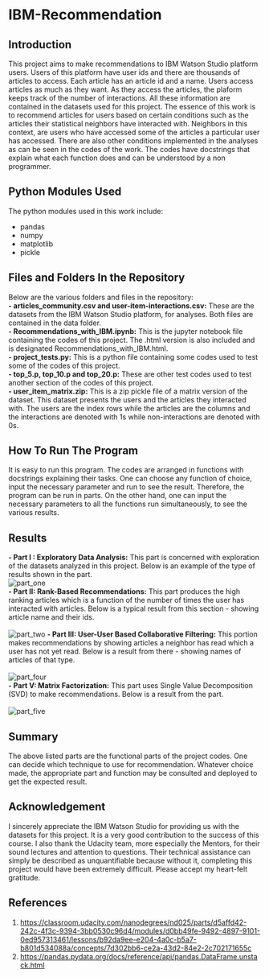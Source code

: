 # IBM-Recommendation
## Introduction<br>
This project aims to make recommendations to IBM Watson Studio platform users. Users of this platform have user ids and there are thousands of articles to access. Each article has an article id and a name. Users access articles as much as they want. As they access the articles, the plaform keeps track of the number of interactions. All these information are contained in the datasets used for this project. The essence of this work is to recommend articles for users based on certain conditions such as the articles their statistical neighbors have interacted with. Neighbors in this context, are users who have accessed some of the articles a particular user has accessed. There are also other conditions implemented in the analyses as can be seen in the codes of the work. The codes have docstrings that explain what each function does and can be understood by a non programmer.<br>
## Python Modules Used<br>
The python modules used in this work include:<br>
- pandas<br>
- numpy<br>
- matplotlib<br>
- pickle<br>
## Files and Folders In the Repository<br>
Below are the various folders and files in the repository:<br>
**- articles_community.csv and user-item-interactions.csv:** These are the datasets from the IBM Watson Studio platform, for analyses. Both files are contained in the data folder.<br>
**- Recommendations_with_IBM.ipynb:** This is the jupyter notebook file containing the codes of this project. The .html version is also included and is designated Recommendations_with_IBM.html.<br>
**- project_tests.py:** This is a python file containing some codes used to test some of the codes of this project.<br>
**- top_5.p, top_10.p and top_20.p:** These are other test codes used to test another section of the codes of this project.<br>
**- user_item_matrix.zip:** This is a zip pickle file of a matrix version of the dataset. This dataset presents the users and the articles they interacted with. The users are the index rows while the articles are the columns and the interactions are denoted with 1s while non-interactions are denoted with 0s.<br>
## How To Run The Program<br>
It is easy to run this program. The codes are arranged in functions with docstrings explaining their tasks. One can choose any function of choice, input the necessary parameter and run to see the result. Therefore, the program can be run in parts. On the other hand, one can input the necessary parameters to all the functions run simultaneously, to see the various results.<br>
## Results<br>
**- Part I : Exploratory Data Analysis:** This part is concerned with exploration of the datasets analyzed in this project. Below is an example of the type of results shown in the part.<br>
![part_one](https://user-images.githubusercontent.com/44449730/153963381-f6095d8d-e85c-4815-a07e-cb3003f7060b.jpg)
<br>
**- Part II: Rank-Based Recommendations:** This part produces the high ranking articles which is a function of the number of times the user has interacted with articles. Below is a typical result from this section - showing article name and their ids.<br><br>
![part_two](https://user-images.githubusercontent.com/44449730/153964039-b901ae95-9283-4435-9637-535fd94003f2.jpg)
**- Part III: User-User Based Collaborative Filtering:** This portion makes recommendations by showing articles a neighbor has read which a user has not yet read. Below is a result from there - showing names of articles of that type.<br><br>
![part_four](https://user-images.githubusercontent.com/44449730/153964701-8e030e7d-432b-48c8-a5dc-f036284929da.jpg)
<br>
**- Part V: Matrix Factorization:** This part uses Single Value Decomposition (SVD) to make recommendations. Below is a result from the part.<br><br>
![part_five](https://user-images.githubusercontent.com/44449730/153965032-d4f27659-9db9-41bb-9dcc-ec898cfd6af9.jpg)

## Summary<br>
The above listed parts are the functional parts of the project codes. One can decide which technique to use for recommendation. Whatever choice made, the appropriate part and function may be consulted and deployed to get the expected result.<br>
## Acknowledgement<br>
I sincerely appreciate the IBM Watson Studio for providing us with the datasets for this project. It is a very good contribution to the success of this course. I also thank the Udacity team, more especially the Mentors, for their sound lectures and attention to questions. Their technical assistance can simply be described as unquantifiable because without it, completing this project would have been extremely difficult. Please accept my heart-felt gratitude.<br>
## References<br>
1. https://classroom.udacity.com/nanodegrees/nd025/parts/d5affd42-242c-4f3c-9394-3bb0530c96d4/modules/d0bb49fe-9492-4897-9101-0ed957313461/lessons/b92da9ee-e204-4a0c-b5a7-b801d534088a/concepts/7d302bb6-ce2a-43d2-84e2-2c702171655c<br>
2. https://pandas.pydata.org/docs/reference/api/pandas.DataFrame.unstack.html<br>

